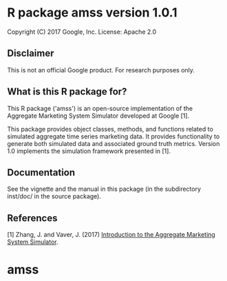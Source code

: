 # R package amss version 1.0.1

Copyright (C) 2017 Google, Inc.
License: Apache 2.0

## Disclaimer

This is not an official Google product. For research purposes only.

## What is this R package for?

This R package ('amss') is an open-source implementation of the Aggregate
Marketing System Simulator developed at Google [1].

This package provides object classes, methods, and functions related to
simulated aggregate time series marketing data. It provides functionality to
generate both simulated data and associated ground truth metrics. Version 1.0
implements the simulation framework presented in [1].

## Documentation

See the vignette and the manual in this package (in the subdirectory inst/doc/
in the source package).

## References

[1] Zhang, J. and Vaver, J. (2017)
    [Introduction to the Aggregate Marketing System Simulator](https://research.google.com).
# amss
